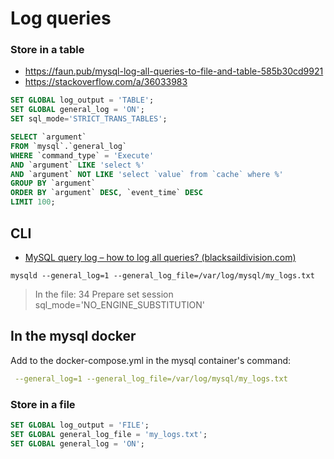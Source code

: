 # Log queries

### Store in a table
* https://faun.pub/mysql-log-all-queries-to-file-and-table-585b30cd9921
* https://stackoverflow.com/a/36033983

```sql
SET GLOBAL log_output = 'TABLE';
SET GLOBAL general_log = 'ON';
SET sql_mode='STRICT_TRANS_TABLES';

SELECT `argument`
FROM `mysql`.`general_log`
WHERE `command_type` = 'Execute'
AND `argument` LIKE 'select %'
AND `argument` NOT LIKE 'select `value` from `cache` where %'
GROUP BY `argument`
ORDER BY `argument` DESC, `event_time` DESC
LIMIT 100;
```

## CLI
* [MySQL query log – how to log all queries? (blacksaildivision.com)](https://blacksaildivision.com/mysql-query-log)

```shell
mysqld --general_log=1 --general_log_file=/var/log/mysql/my_logs.txt
```
> In the file: 34 Prepare	set session sql_mode='NO_ENGINE_SUBSTITUTION'

## In the mysql docker

Add to the docker-compose.yml in the mysql container's command:

```yml
 --general_log=1 --general_log_file=/var/log/mysql/my_logs.txt
```

### Store in a file

```sql
SET GLOBAL log_output = 'FILE';
SET GLOBAL general_log_file = 'my_logs.txt';
SET GLOBAL general_log = 'ON';
```
